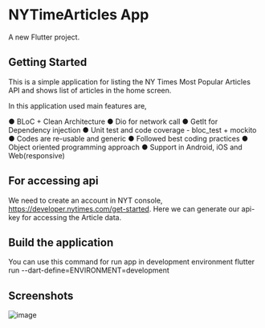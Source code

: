 
# NYTimeArticles App

A new Flutter project.

## Getting Started

This is a simple application for listing the NY Times Most Popular Articles API 
and shows list of articles in the home screen. 

In this application used main features are,

● BLoC + Clean Architecture
● Dio for network call
● GetIt for Dependency injection
● Unit test and code coverage - bloc_test + mockito
● Codes are re-usable and generic 
● Followed best coding practices 
● Object oriented programming approach 
● Support in Android, iOS and Web(responsive)

## For accessing api

We need to create an account in NYT console,
https://developer.nytimes.com/get-started. Here we can generate our api-key for accessing the Article data.

## Build the application

You can use this command for run app in development environment
flutter run --dart-define=ENVIRONMENT=development

## Screenshots

![image](https://github.com/vipinmtvipin/NYTimeArticles/assets/57891925/713fcc92-7f24-44e0-808b-8911890c573e)



